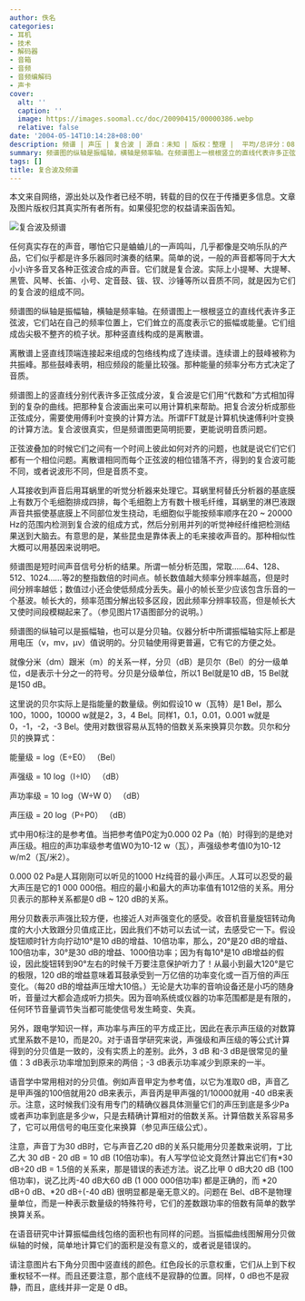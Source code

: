 ```yaml
---
author: 佚名
categories:
- 耳机
- 技术
- 解码器
- 音箱
- 音频
- 音频编解码
- 声卡
cover:
  alt: ''
  caption: ''
  image: https://images.soomal.cc/doc/20090415/00000386.webp
  relative: false
date: '2004-05-14T10:14:28+08:00'
description: 频谱 | 声压 | 复合波 | 源自：未知 | 版权：整理 |  平均/总评分：08.80/44
summary: 频谱图的纵轴是振幅轴，横轴是频率轴。在频谱图上一根根竖立的直线代表许多正弦波，它们站在自己的频率位置上，它们耸立的高度表示它的振幅或能量。它们组成齿尖极不整齐的梳子状。那种竖直线构成的是离散谱
tags: []
title: 复合波及频谱
---
```


本文来自网络，源出处以及作者已经不明，转载的目的仅在于传播更多信息。文章及图片版权归其真实所有者所有。如果侵犯您的权益请来函告知。

![复合波及频谱](https://images.soomal.cc/doc/20090415/00000386.webp)



任何真实存在的声音，哪怕它只是蛐蛐儿的一声鸣叫，几乎都像是交响乐队的产品，它们似乎都是许多乐器同时演奏的结果。简单的说，一般的声音都等同于大大小小许多音叉各种正弦波合成的声音。它们就是复合波。实际上小提琴、大提琴、黑管、风琴、长笛、小号、定音鼓、钹、钗、沙锤等所以音质不同，就是因为它们的复合波的组成不同。

频谱图的纵轴是振幅轴，横轴是频率轴。在频谱图上一根根竖立的直线代表许多正弦波，它们站在自己的频率位置上，它们耸立的高度表示它的振幅或能量。它们组成齿尖极不整齐的梳子状。那种竖直线构成的是离散谱。

离散谱上竖直线顶端连接起来组成的包络线构成了连续谱。连续谱上的鼓峰被称为共振峰。那些鼓峰表明，相应频段的能量比较强。那种能量的频率分布方式决定了音质。

频谱图上的竖直线分别代表许多正弦成分波，复合波是它们用“代数和”方式相加得到的复杂的曲线。把那种复合波画出来可以用计算机来帮助。把复合波分析成那些正弦成分，需要使用傅利叶变换的计算方法。所谓FFT就是计算机快速傅利叶变换的计算方法。复合波很真实，但是频谱图更简明扼要，更能说明音质问题。

正弦波叠加的时候它们之间有一个时间上彼此如何对齐的问题，也就是说它们它们都有一个相位问题。离散谱相同而每个正弦波的相位错落不齐，得到的复合波可能不同，或者说波形不同，但是音质不变。

人耳接收到声音后用耳蜗里的听觉分析器来处理它。耳蜗里柯替氏分析器的基底膜上有数万个毛细胞排成四排，每个毛细胞上方有数十根毛纤维，耳蜗里的淋巴液跟声音共振使基底膜上不同部位发生挠动，毛细胞似乎能按频率顺序在20 ~ 20000 Hz的范围内检测到复合波的组成方式，然后分别用并列的听觉神经纤维把检测结果送到大脑去。有意思的是，某些昆虫是靠体表上的毛来接收声音的。那种相似性大概可以用基因来说明吧。

频谱图是短时间声音信号分析的结果。所谓一帧分析范围，常取……64、128、512、1024……等2的整指数倍的时间点。帧长数值越大频率分辨率越高，但是时间分辨率越低；数值过小还会使低频成分丢失。最小的帧长至少应该包含乐音的一个基波。帧长大的，频率范围分解出较多区段，因此频率分辨率较高，但是帧长大又使时间段模糊起来了。（参见图片17语图部分的说明。）

频谱图的纵轴可以是振幅轴，也可以是分贝轴。仪器分析中所谓振幅轴实际上都是用电压（v，mv，μv）值说明的。分贝轴使用得更普遍，它有它的方便之处。

就像分米（dm）跟米（m）的关系一样，分贝（dB）是贝尔（Bel）的分一级单位，d是表示十分之一的符号。分贝是分级单位，所以1 Bel就是10 dB，15 Bel就是150 dB。

这里说的贝尔实际上是指能量的数量级。例如假设10 w（瓦特）是1 Bel，那么100，1000，10000 w就是2，3，4 Bel。同样1，0.1，0.01，0.001 w就是0，-1，-2，-3 Bel。使用对数很容易从瓦特的倍数关系来换算贝尔数。贝尔和分贝的换算式：

能量级 = log（E÷E0） （Bel）

声强级 = 10 log（I÷I0） （dB）

声功率级 = 10 log（W÷W 0） （dB）

声压级 = 20 log（P÷P0） （dB）

式中用0标注的是参考值。当把参考值P0定为0.000 02 Pa（帕）时得到的是绝对声压级。相应的声功率级参考值W0为10-12 w（瓦），声强级参考值I0为10-12 w/m2（瓦/米2）。

0.000 02 Pa是人耳刚刚可以听见的1000 Hz纯音的最小声压。人耳可以忍受的最大声压是它的1 000 000倍。相应的最小和最大的声功率值有1012倍的关系。用分贝表示的那种关系都是0 dB ~ 120 dB的关系。

用分贝数表示声强比较方便，也接近人对声强变化的感受。收音机音量旋钮转动角度的大小大致跟分贝值成正比，因此我们不妨可以去试一试，去感受它一下。假设旋钮顺时针方向拧动10°是10 dB的增益、10倍功率，那么，20°是20 dB的增益、100倍功率，30°是30 dB的增益、1000倍功率；因为有每10°是10 dB增益的假设，因此旋钮转到90°左右的时候千万要注意保护听力了！从最小到最大120°是它的极限，120 dB的增益意味着耳鼓承受到一万亿倍的功率变化或一百万倍的声压变化。（每20 dB的增益声压增大10倍。）无论是大功率的音响设备还是小巧的随身听，音量过大都会造成听力损失。因为音响系统或仪器的功率范围都是是有限的，任何环节音量调节失当都可能使信号发生畸变、失真。

另外，跟电学知识一样，声功率与声压的平方成正比，因此在表示声压级的对数算式里系数不是10，而是20。对于语音学研究来说，声强级和声压级的等公式计算得到的分贝值是一致的，没有实质上的差别。此外，3 dB 和-3 dB是很常见的量值：3 dB表示功率增加到原来的两倍；-3 dB表示功率减少到原来的一半。

语音学中常用相对的分贝值。例如声音甲定为参考值，以它为准取0 dB，声音乙是甲声强的100倍就用20 dB来表示，声音丙是甲声强的1/10000就用 -40 dB来表示。注意，这时候我们没有用专门的精确仪器具体测量它们的声压到底是多少Pa或者声功率到底是多少w，只是去精确计算相对的倍数关系。计算倍数关系容易多了，它可以用信号的电压变化来换算（参见声压级公式）。

注意，声音丁为30 dB时，它与声音乙20 dB的关系只能用分贝差数来说明，丁比乙大 30 dB - 20 dB = 10 dB (10倍功率)。有人写学位论文竟然计算出它们有*30 dB÷20 dB = 1.5倍的关系来，那是错误的表述方法。说乙比甲 0 dB大20 dB (100倍功率)，说乙比丙-40 dB大60 dB (1 000 000倍功率) 都是正确的，而 *20 dB÷0 dB、*20 dB÷(-40 dB) 很明显都是毫无意义的。问题在 Bel、dB不是物理量单位，而是一种表示数量级的特殊符号，它们的差数跟功率的倍数有简单的数学换算关系。

在语音研究中计算振幅曲线包络的面积也有同样的问题。当振幅曲线图解用分贝做纵轴的时候，简单地计算它们的面积是没有意义的，或者说是错误的。

请注意图片右下角分贝图中竖直线的颜色。红色段长的示意权重，它们从上到下权重权轻不一样。而且还要注意，那个底线不是寂静的位置。同样，0 dB也不是寂静，而且，底线并非一定是 0 dB。